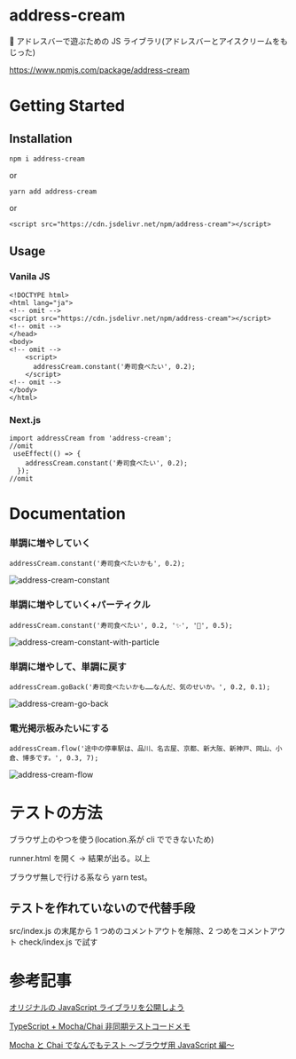 <!-- @format -->

# address-cream

🍦 アドレスバーで遊ぶための JS ライブラリ(アドレスバーとアイスクリームをもじった)

https://www.npmjs.com/package/address-cream

# Getting Started
## Installation
```
npm i address-cream
```
or
```
yarn add address-cream
```
or
```
<script src="https://cdn.jsdelivr.net/npm/address-cream"></script>
```

## Usage

### Vanila JS
```
<!DOCTYPE html>
<html lang="ja">
<!-- omit -->
<script src="https://cdn.jsdelivr.net/npm/address-cream"></script>
<!-- omit -->
</head>
<body>
<!-- omit -->
    <script>
      addressCream.constant('寿司食べたい', 0.2);
    </script>
<!-- omit -->
</body>
</html>
```

### Next.js
```
import addressCream from 'address-cream';
//omit
 useEffect(() => {
    addressCream.constant('寿司食べたい', 0.2);
  });
//omit
```


# Documentation

### 単調に増やしていく

```
addressCream.constant('寿司食べたいかも', 0.2);
```
![address-cream-constant](https://user-images.githubusercontent.com/63891531/175817844-fd0369f4-4ecf-40df-8449-4a1f1ff32f81.gif)


### 単調に増やしていく+パーティクル

```
addressCream.constant('寿司食べたい', 0.2, '✨', '🍣', 0.5);
```
![address-cream-constant-with-particle](https://user-images.githubusercontent.com/63891531/175817847-ffc69371-c3d0-4381-93c6-a6fe22ae832c.gif)

### 単調に増やして、単調に戻す

```
addressCream.goBack('寿司食べたいかも……なんだ、気のせいか。', 0.2, 0.1);
```
![address-cream-go-back](https://user-images.githubusercontent.com/63891531/175817851-880927c2-e7d4-4cf0-b4fc-a80d7163e139.gif)

### 電光掲示板みたいにする

```
addressCream.flow('途中の停車駅は、品川、名古屋、京都、新大阪、新神戸、岡山、小倉、博多です。', 0.3, 7);
```
![address-cream-flow](https://user-images.githubusercontent.com/63891531/175817858-edcf0156-751b-446e-a809-66053439a936.gif)


# テストの方法

ブラウザ上のやつを使う(location.系が cli でできないため)

runner.html を開く → 結果が出る。以上

ブラウザ無しで行ける系なら yarn test。

## テストを作れていないので代替手段

src/index.js の末尾から 1 つめのコメントアウトを解除、2 つめをコメントアウト
check/index.js で試す

# 参考記事

[オリジナルの JavaScript ライブラリを公開しよう](https://zenn.dev/yusuke99/books/fcd96342f5cb1b468799)

[TypeScript + Mocha/Chai 非同期テストコードメモ](https://qiita.com/olisheo/items/99ba5dfad317e9bd332b)

[Mocha と Chai でなんでもテスト ～ブラウザ用 JavaScript 編～](https://note.kiriukun.com/entry/testing-with-mocha-and-chai---browser-javascript)
